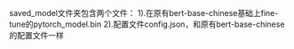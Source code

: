 saved_model文件夹包含两个文件：
1).在原有bert-base-chinese基础上fine-tune的pytorch_model.bin
2).配置文件config.json，和原有bert-base-chinese的配置文件一样